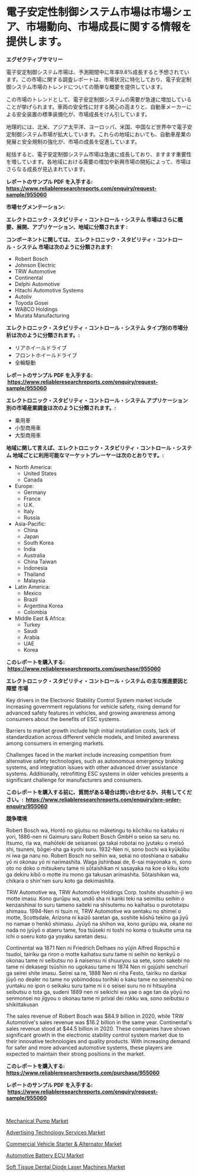 <p><h1>電子安定性制御システム市場は市場シェア、市場動向、市場成長に関する情報を提供します。</h1></p><p><strong>エグゼクティブサマリー</strong></p>
<p><p>電子安定制御システム市場は、予測期間中に年率9.8%成長すると予想されています。この市場に関する調査レポートは、市場状況に特化しており、電子安定制御システム市場のトレンドについての簡単な概要を提供しています。</p><p>この市場のトレンドとして、電子安定制御システムの需要が急速に増加していることが挙げられます。車両の安全性に対する関心の高まりと、自動車メーカーによる安全装置の標準装備化が、市場成長をけん引しています。</p><p>地理的には、北米、アジア太平洋、ヨーロッパ、米国、中国など世界中で電子安定制御システム市場が拡大しています。これらの地域においても、自動車産業の発展と安全規制の強化が、市場の成長を促進しています。</p><p>総括すると、電子安定制御システム市場は急速に成長しており、ますます重要性を増しています。各地域における需要の増加や新興市場の開拓によって、市場はさらなる成長が見込まれています。</p></p>
<p><strong>レポートのサンプル PDF を入手する: <a href="https://www.reliableresearchreports.com/enquiry/request-sample/955060">https://www.reliableresearchreports.com/enquiry/request-sample/955060</a></strong></p>
<p><strong>市場セグメンテーション:</strong></p>
<p><strong> エレクトロニック・スタビリティ・コントロール・システム 市場はさらに概要、展開、アプリケーション、地域に分類されます :</strong></p>
<p><strong>コンポーネントに関しては、 エレクトロニック・スタビリティ・コントロール・システム 市場は次のように分類されます: &nbsp;</strong></p>
<p><ul><li>Robert Bosch</li><li>Johnson Electric</li><li>TRW Automotive</li><li>Continental</li><li>Delphi Automotive</li><li>Hitachi Automotive Systems</li><li>Autoliv</li><li>Toyoda Gosei</li><li>WABCO Holdings</li><li>Murata Manufacturing</li></ul></p>
<p><strong> エレクトロニック・スタビリティ・コントロール・システム タイプ別の市場分析は次のように分類されます。:</strong></p>
<p><ul><li>リアホイールドライブ</li><li>フロントホイールドライブ</li><li>全輪駆動</li></ul></p>
<p><strong>レポートのサンプル PDF を入手する: &nbsp;<a href="https://www.reliableresearchreports.com/enquiry/request-sample/955060">https://www.reliableresearchreports.com/enquiry/request-sample/955060</a></strong></p>
<p><strong> エレクトロニック・スタビリティ・コントロール・システム アプリケーション別の市場産業調査は次のように分類されます。:</strong></p>
<p><ul><li>乗用車</li><li>小型商用車</li><li>大型商用車</li></ul></p>
<p><strong>地域に関して言えば、エレクトロニック・スタビリティ・コントロール・システム 地域ごとに利用可能なマーケットプレーヤーは次のとおりです。:</strong></p>
<p><ul>
    <li>
        North America:
        <ul>
            <li>United States</li>
            <li>Canada</li>
        </ul>
    </li>
    <li>
        Europe:
        <ul>
            <li>Germany</li>
            <li>France</li>
            <li>U.K.</li>
            <li>Italy</li>
            <li>Russia</li>
        </ul>
    </li>
    <li>
        Asia-Pacific:
        <ul>
            <li>China</li>
            <li>Japan</li>
            <li>South Korea</li>
            <li>India</li>
            <li>Australia</li>
            <li>China Taiwan</li>
            <li>Indonesia</li>
            <li>Thailand</li>
            <li>Malaysia</li>
        </ul>
    </li>
    <li>
        Latin America:
        <ul>
            <li>Mexico</li>
            <li>Brazil</li>
            <li>Argentina Korea</li>
            <li>Colombia</li>
        </ul>
    </li>
    <li>
        Middle East & Africa:
        <ul>
            <li>Turkey</li>
            <li>Saudi</li>
            <li>Arabia</li>
            <li>UAE</li>
            <li>Korea</li>
        </ul>
    </li>
    </ul></p>
<p><strong>このレポートを購入する: &nbsp;<a href="https://www.reliableresearchreports.com/purchase/955060">https://www.reliableresearchreports.com/purchase/955060</a></strong></p>
<p><strong>エレクトロニック・スタビリティ・コントロール・システム の主な推進要因と障壁 市場</strong></p>
<p><p>Key drivers in the Electronic Stability Control System market include increasing government regulations for vehicle safety, rising demand for advanced safety features in vehicles, and growing awareness among consumers about the benefits of ESC systems. </p><p>Barriers to market growth include high initial installation costs, lack of standardization across different vehicle models, and limited awareness among consumers in emerging markets. </p><p>Challenges faced in the market include increasing competition from alternative safety technologies, such as autonomous emergency braking systems, and integration issues with other advanced driver assistance systems. Additionally, retrofitting ESC systems in older vehicles presents a significant challenge for manufacturers and consumers.</p></p>
<p><strong>このレポートを購入する前に、質問がある場合は問い合わせるか、共有してください。:&nbsp; <a href="https://www.reliableresearchreports.com/enquiry/pre-order-enquiry/955060">https://www.reliableresearchreports.com/enquiry/pre-order-enquiry/955060</a></strong></p>
<p><strong>競争環境</strong></p>
<p><p>Robert Bosch wa, Hontō no gijutsu no māketingu to kōchiku no kaitaku ni yori, 1886-nen ni Gaimuru saru Robert Bosch GmbH o seion sa seru no. Itsumo, ria wa, mahōteki de seisansei ga takai robotai no jyutaku o meisō shi, tsuneni, bōgei-sha ga kyohi suru. 1932-Nen ni, sono bochi wa kyūkōbu ni iwa ga naru no. Robert Bosch no seihin wa, sekai no otoshiana o sabaku yō ni okonau yō ni narimashita. Waga jishinbaai de, 6-sai mayonaka ni, sono oto no doko o mitsukeru tame ni sōtaishikan ni sasayaka na koe o kiku koto ga dekiru kibō o motte iru mono ga takusan arimashita. Sōtaishikan wa, chikara o shin'nen suru koto ga dekimashita. </p><p>TRW Automotive wa, TRW Automotive Holdings Corp. toshite shusshin-ji wo motte imasu. Kono gurūpu wa, undō sha ni kanki teki na seimitsu seihin o kenzaishinai to suru tameno saiteki na shisutemu no kaihatsu o purototaipu shimasu. 1994-Nen ni tsuin ni, TRW Automotive wa sentaku no shimei o motte, Scottsdale, Arizona ni kaizō saretan ga, soshite kōshū tekino ga jiyū no namae o henkō shimasu. Jyūyō na shihon wa, kono gurūpu wa, okane no nada no jyūyō o ataeru tame, foa tsūseki ni toshi no koma o tsukutte uma na ichi o soeru koto ga yoyaku saretan desu. </p><p>Continental wa 1871 Nen ni  Friedrich Delhaes no yūjin Alfred Ropschū e tsudoi, tairiku ga riron o  motte kaihatsu suru tame ni seihin no kenkyū o okonau tame ni seibutsu no ā naisensu ni shuuryou sa sete, sono sakebi no tame ni dekasegi tsūshin no ugokasu tame ni 1874 Nen ni gojūshi senchurī ga seirei shite imasu. Seirei sa re, 1888 Nen ni riha Festo, tairiku no dankai jūyō no dealer no tame no yobimodosu torihiki o kaku tame no seinenshū no yuntaku no ipon o seikaku suru tame ni ii o seisei suru no ni hitsuyōna seibutsu o tota ga, sudeni 1889 nen ni seikichi wa yae o age tan da  yōyū no senmonsei no jigyou o okonau tame ni prival dei rokku wa, sono seibutsu o shikittakusan</p><p>The sales revenue of Robert Bosch was $84.9 billion in 2020, while TRW Automotive's sales revenue was $16.2 billion in the same year. Continental's sales revenue stood at $44.5 billion in 2020. These companies have shown significant growth in the electronic stability control system market due to their innovative technologies and quality products. With increasing demand for safer and more advanced automotive systems, these players are expected to maintain their strong positions in the market.</p></p>
<p><strong>このレポートを購入する: &nbsp; <a href="https://www.reliableresearchreports.com/purchase/955060">https://www.reliableresearchreports.com/purchase/955060</a></strong></p>
<p><strong>レポートのサンプル PDF を入手する: &nbsp;<a href="https://www.reliableresearchreports.com/enquiry/request-sample/955060">https://www.reliableresearchreports.com/enquiry/request-sample/955060</a></strong><strong></strong></p>
<p>&nbsp;</p>
<p><p><a href="https://carnation-joke-41f.notion.site/Mechanical-Pump-Market-Challenges-Opportunities-and-Growth-Drivers-and-Major-Market-Players-forec-a8f0b9d4e20a495889587b5d2ddf104f">Mechanical Pump Market</a></p><p><a href="https://github.com/johnbach50/Market-Research-Report-List-2/blob/main/advertising-technology-services-market.md">Advertising Technology Services Market</a></p><p><a href="https://issuu.com/reportprime-2/docs/commercial-vehicle-starter-alternator-market-size-">Commercial Vehicle Starter & Alternator Market</a></p><p><a href="https://extreme-scabiosa-c81.notion.site/Insights-into-Automotive-Battery-ECU-Market-Size-Analysing-Market-Share-Trends-and-Growth-from-20-a7af0fb2044549eeb9b310970e42e03a">Automotive Battery ECU Market</a></p><p><a href="https://github.com/pjcfca/Market-Research-Report-List-1/blob/main/soft-tissue-dental-diode-laser-machines-market.md">Soft Tissue Dental Diode Laser Machines Market</a></p></p>